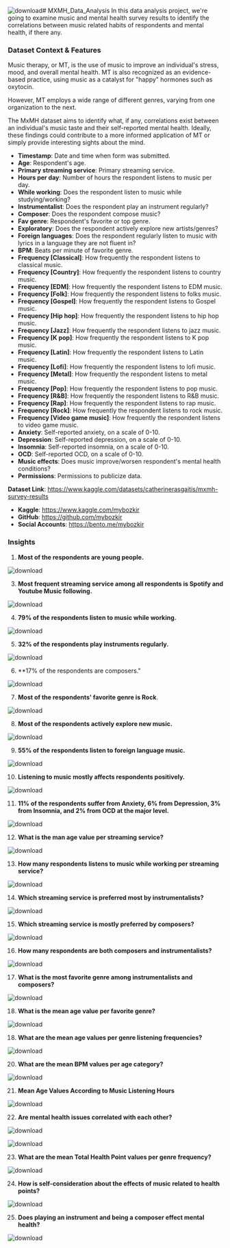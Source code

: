 ![download](https://github.com/user-attachments/assets/2e71baf4-2e7d-497d-9171-5b22c9bf202d)# MXMH_Data_Analysis
In this data analysis project, we're going to examine music and mental health survey results to identify the correlations between music related habits of respondents and mental health, if there any.

### Dataset Context & Features
Music therapy, or MT, is the use of music to improve an individual's stress, mood, and overall mental health. MT is also recognized as an evidence-based practice, using music as a catalyst for "happy" hormones such as oxytocin.

However, MT employs a wide range of different genres, varying from one organization to the next.

The MxMH dataset aims to identify what, if any, correlations exist between an individual's music taste and their self-reported mental health. Ideally, these findings could contribute to a more informed application of MT or simply provide interesting sights about the mind.

- **Timestamp**: Date and time when form was submitted.
- **Age**: Respondent's age.
- **Primary streaming service**: Primary streaming service.
- **Hours per day**: Number of hours the respondent listens to music per day.
- **While working**: Does the respondent listen to music while studying/working?
- **Instrumentalist**: Does the respondent play an instrument regularly?
- **Composer**: Does the respondent compose music?
- **Fav genre**: Respondent's favorite or top genre.
- **Exploratory**: Does the respondent actively explore new artists/genres?
- **Foreign languages**: Does the respondent regularly listen to music with lyrics in a language they are not fluent in?
- **BPM**: Beats per minute of favorite genre.
- **Frequency [Classical]**: How frequently the respondent listens to classical music.
- **Frequency [Country]**: How frequently the respondent listens to country music.
- **Frequency [EDM]**: How frequently the respondent listens to EDM music.
- **Frequency [Folk]**: How frequently the respondent listens to folks music.
- **Frequency [Gospel]**: How frequently the respondent listens to Gospel music.
- **Frequency [Hip hop]**: How frequently the respondent listens to hip hop music.
- **Frequency [Jazz]**: How frequently the respondent listens to jazz music.
- **Frequency [K pop]**: How frequently the respondent listens to K pop music.
- **Frequency [Latin]**: How frequently the respondent listens to Latin music.
- **Frequency [Lofi]**: How frequently the respondent listens to lofi music.
- **Frequency [Metal]**: How frequently the respondent listens to metal music.
- **Frequency [Pop]**: How frequently the respondent listens to pop music.
- **Frequency [R&B]**: How frequently the respondent listens to R&B music.
- **Frequency [Rap]**: How frequently the respondent listens to rap music.
- **Frequency [Rock]**: How frequently the respondent listens to rock music.
- **Frequency [Video game music]**: How frequently the respondent listens to video game music.
- **Anxiety**: Self-reported anxiety, on a scale of 0-10.
- **Depression**: Self-reported depression, on a scale of 0-10.
- **Insomnia**: Self-reported insomnia, on a scale of 0-10.
- **OCD**: Self-reported OCD, on a scale of 0-10.
- **Music effects**: Does music improve/worsen respondent's mental health conditions?
- **Permissions**: Permissions to publicize data.

**Dataset Link**: https://www.kaggle.com/datasets/catherinerasgaitis/mxmh-survey-results

- **Kaggle**: https://www.kaggle.com/mybozkir
- **GitHub**: https://github.com/mybozkir
- **Social Accounts**: https://bento.me/mybozkir

### Insights

1. **Most of the respondents are young people.**
   
![download](https://github.com/user-attachments/assets/db6cf8b6-9c85-444f-931e-1047f8783510)

3. **Most frequent streaming service among all respondents is Spotify and Youtube Music following.**

![download](https://github.com/user-attachments/assets/a8ee69de-d0ef-4ad8-8edb-37aaca038484)

4. **79% of the respondents listen to music while working.**

![download](https://github.com/user-attachments/assets/634c67d1-177e-4621-80a7-70ec285d3722)

5. **32% of the respondents play instruments regularly.**

![download](https://github.com/user-attachments/assets/9b556f3f-80c8-499c-8a66-acfd94b1dc8d)

6. **17% of the respondents are composers."

![download](https://github.com/user-attachments/assets/f63e079f-0ede-4122-9ba3-ecf7b3c73ad6)

7. **Most of the respondents' favorite genre is Rock**.

![download](https://github.com/user-attachments/assets/cc17086e-f293-4708-9c71-01f6b53ec7cf)

8. **Most of the respondents actively explore new music.**

![download](https://github.com/user-attachments/assets/4b6413df-fe52-4488-b610-e7edc94cd08a)

9. **55% of the respondents listen to foreign language music.**

![download](https://github.com/user-attachments/assets/a70d2030-ce46-411c-bc7c-15b2b8720f6a)

10. **Listening to music mostly affects respondents positively.**

![download](https://github.com/user-attachments/assets/bb7d6c7e-54e4-41fd-b69b-d9812bcb5ddf)

11. **11% of the respondents suffer from Anxiety, 6% from Depression, 3% from Insomnia, and 2% from OCD at the major level.**

![download](https://github.com/user-attachments/assets/0dbaaec8-a64c-4eec-b0c2-050fdbe22c19)

12. **What is the man age value per streaming service?**

![download](https://github.com/user-attachments/assets/41d3ad73-d897-41f5-b31f-610fd92ca655)

13. **How many respondents listens to music while working per streaming service?**

![download](https://github.com/user-attachments/assets/72d5ad80-aa77-4c16-af1a-d996d6e94448)

14. **Which streaming service is preferred most by instrumentalists?**

![download](https://github.com/user-attachments/assets/fe7fc1e8-aba9-419e-bfed-200e2ba5cd72)

15. **Which streaming service is mostly preferred by composers?**

![download](https://github.com/user-attachments/assets/64c997a5-4ceb-44b7-b5db-e5011199e02d)

16. **How many respondents are both composers and instrumentalists?**

![download](https://github.com/user-attachments/assets/10c0592b-44e9-4e19-9e2a-21476f19e4e8)

17. **What is the most favorite genre among instrumentalists and composers?**

![download](https://github.com/user-attachments/assets/e2fd4a04-ce13-4761-a90c-55ad35a35573)

18. **What is the mean age value per favorite genre?**

![download](https://github.com/user-attachments/assets/3e6a5710-4279-4b5d-9e58-fcfc58f04dc8)

18. **What are the mean age values per genre listening frequencies?**

![download](https://github.com/user-attachments/assets/9d7f27fc-7300-4602-b5a3-7c340b66de5c)

20. **What are the mean BPM values per age category?**

![download](https://github.com/user-attachments/assets/344c12a4-df60-4f69-ad15-58f9354f56d5)

21. **Mean Age Values According to Music Listening Hours**

![download](https://github.com/user-attachments/assets/87041895-5c4b-46cd-9636-633a4ad1ee81)

22. **Are mental health issues correlated with each other?**

![download](https://github.com/user-attachments/assets/ad04bb5f-9e16-413c-b477-dafb0630928e)

![download](https://github.com/user-attachments/assets/86b4db42-b5ad-400c-8061-2a1c7c50c167)

23. **What are the mean Total Health Point values per genre frequency?**

![download](https://github.com/user-attachments/assets/59feca0b-656f-46d7-9b37-276df9e55293)

24. **How is self-consideration about the effects of music related to health points?**

![download](https://github.com/user-attachments/assets/cf476889-eb60-4bc4-9d32-f0fea087f3c4)

25. **Does playing an instrument and being a composer effect mental health?**

![download](https://github.com/user-attachments/assets/dc1e9d90-7c4f-410b-84c1-fff62a58d499)

















